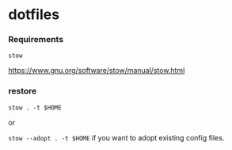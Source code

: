 # dotfiles

### Requirements

`stow`

https://www.gnu.org/software/stow/manual/stow.html

### restore

`stow . -t $HOME`

or

`stow --adopt . -t $HOME` if you want to adopt existing config files.
